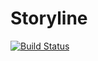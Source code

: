# Storyline

[![Build Status](https://semaphoreci.com/api/v1/fahrenhei7/storyline/branches/master/badge.svg)](https://semaphoreci.com/fahrenhei7/storyline)

